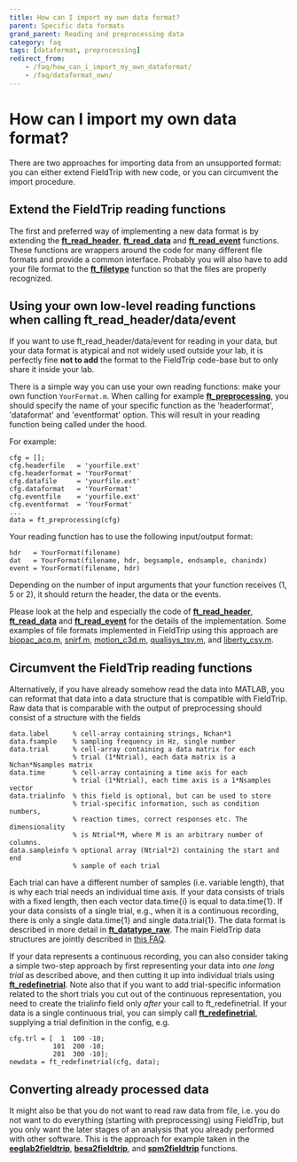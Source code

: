 ```yaml
---
title: How can I import my own data format?
parent: Specific data formats
grand_parent: Reading and preprocessing data
category: faq
tags: [dataformat, preprocessing]
redirect_from:
    - /faq/how_can_i_import_my_own_dataformat/
    - /faq/dataformat_own/
---
```


# How can I import my own data format?

There are two approaches for importing data from an unsupported format: you can either extend FieldTrip with new code, or you can circumvent the import procedure.

## Extend the FieldTrip reading functions

The first and preferred way of implementing a new data format is by extending the **[ft_read_header](/reference/fileio/ft_read_header)**, **[ft_read_data](/reference/fileio/ft_read_data)** and **[ft_read_event](/reference/fileio/ft_read_event)** functions. These functions are wrappers around the code for many different file formats and provide a common interface. Probably you will also have to add your file format to the **[ft_filetype](/reference/fileio/ft_filetype)** function so that the files are properly recognized.

## Using your own low-level reading functions when calling ft_read_header/data/event

If you want to use ft_read_header/data/event for reading in your data, but your data format is atypical and not widely used outside your lab, it is perfectly fine **not to add** the format to the FieldTrip code-base but to only share it inside your lab.

There is a simple way you can use your own reading functions: make your own function `YourFormat.m`. When calling for example **[ft_preprocessing](/reference/ft_preprocessing)**, you should specify the name of your specific function as the 'headerformat', 'dataformat' and 'eventformat' option. This will result in your reading function being called under the hood.

For example:

    cfg = [];
    cfg.headerfile   = 'yourfile.ext'
    cfg.headerformat = 'YourFormat'
    cfg.datafile     = 'yourfile.ext'
    cfg.dataformat   = 'YourFormat'
    cfg.eventfile    = 'yourfile.ext'
    cfg.eventformat  = 'YourFormat'
    ...
    data = ft_preprocessing(cfg)

Your reading function has to use the following input/output format:

    hdr   = YourFormat(filename)
    dat   = YourFormat(filename, hdr, begsample, endsample, chanindx)
    event = YourFormat(filename, hdr)

Depending on the number of input arguments that your function receives (1, 5 or 2), it should return the header, the data or the events.

Please look at the help and especially the code of **[ft_read_header](/reference/fileio/ft_read_header)**, **[ft_read_data](/reference/fileio/ft_read_data)** and **[ft_read_event](/reference/fileio/ft_read_event)** for the details of the implementation. Some examples of file formats implemented in FieldTrip using this approach are [biopac_acq.m](https://github.com/fieldtrip/fieldtrip/blob/master/fileio/private/biopac_acq.m), [snirf.m](https://github.com/fieldtrip/fieldtrip/blob/master/fileio/private/snirf.m), [motion_c3d.m](https://github.com/fieldtrip/fieldtrip/blob/master/fileio/private/motion_c3d.m), [qualisys_tsv.m](https://github.com/fieldtrip/fieldtrip/blob/master/fileio/private/qualisys_tsv.m), and [liberty_csv.m](https://github.com/fieldtrip/fieldtrip/blob/master/fileio/private/liberty_csv.m).

## Circumvent the FieldTrip reading functions

Alternatively, if you have already somehow read the data into MATLAB, you can reformat that data into a data structure that is compatible with FieldTrip. Raw data that is comparable with the output of preprocessing should consist of a structure with the fields

    data.label      % cell-array containing strings, Nchan*1
    data.fsample    % sampling frequency in Hz, single number
    data.trial      % cell-array containing a data matrix for each
                    % trial (1*Ntrial), each data matrix is a Nchan*Nsamples matrix
    data.time       % cell-array containing a time axis for each
                    % trial (1*Ntrial), each time axis is a 1*Nsamples vector
    data.trialinfo  % this field is optional, but can be used to store
                    % trial-specific information, such as condition numbers,
                    % reaction times, correct responses etc. The dimensionality
                    % is Ntrial*M, where M is an arbitrary number of columns.
    data.sampleinfo % optional array (Ntrial*2) containing the start and end
                    % sample of each trial

Each trial can have a different number of samples (i.e. variable length), that is why each trial needs an individual time axis. If your data consists of trials with a fixed length, then each vector data.time{i} is equal to data.time{1}. If your data consists of a single trial, e.g., when it is a continuous recording, there is only a single data.time{1} and single data.trial{1}. The data format is described in more detail in **[ft_datatype_raw](/reference/utilities/ft_datatype_raw)**. The main FieldTrip data structures are jointly described in [this FAQ](/faq/how_are_the_various_data_structures_defined).

If your data represents a continuous recording, you can also consider taking a simple two-step approach by first representing your data into _one long trial_ as described above, and then cutting it up into individual trials using **[ft_redefinetrial](/reference/ft_redefinetrial)**. Note also that if you want to add trial-specific information related to the short trials you cut out of the continuous representation, you need to create the trialinfo field only _after_ your call to ft_redefinetrial. If your data is a single continuous trial, you can simply call **[ft_redefinetrial](/reference/ft_redefinetrial)**, supplying a trial definition in the config, e.g.

    cfg.trl = [  1  100 -10;
               101  200 -10;
               201  300 -10];
    newdata = ft_redefinetrial(cfg, data);

## Converting already processed data

It might also be that you do not want to read raw data from file, i.e. you do not want to do everything (starting with preprocessing) using FieldTrip, but you only want the later stages of an analysis that you already performed with other software. This is the approach for example taken in the **[eeglab2fieldtrip](/reference/external/eeglab/eeglab2fieldtrip)**, **[besa2fieldtrip](/reference/besa2fieldtrip)**, and **[spm2fieldtrip](/reference/spm2fieldtrip)** functions.
